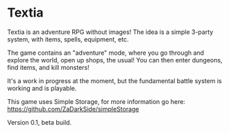 # Textia
Textia is an adventure RPG without images! The idea is a simple 3-party system, with items, spells, equipment, etc.

The game contains an "adventure" mode, where you go through and explore the world, open up shops, the usual! You can then enter dungeons, find items, and kill monsters!

It's a work in progress at the moment, but the fundamental battle system is working and is playable.

This game uses Simple Storage, for more information go here: https://github.com/ZaDarkSide/simpleStorage

Version 0.1, beta build.
